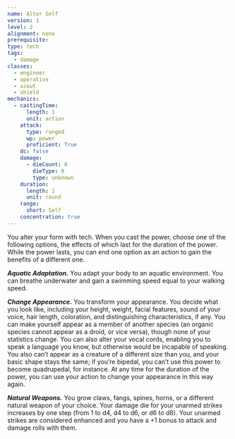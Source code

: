 ```yaml
---
name: Alter Self
version: 1
level: 2
alignment: none
prerequisite: 
type: tech
tags:
  - damage
classes:
  - engineer
  - operative
  - scout
  - shield
mechanics:
  - castingTime:
      length: 1
      unit: action
    attack:
      type: ranged
      wp: power
      proficient: True
    dc: false
    damage:
      - dieCount: 0
        dieType: 0
        type: unknown
    duration:
      length: 1
      unit: round
    range:
      short: Self
    concentration: true
---
```

You alter your form with tech. When you cast the power, choose one of the following options, the effects of which last for the duration of the power. While the power lasts, you can end one option as an action to gain the benefits of a different one.

***Aquatic Adaptation.*** You adapt your body to an aquatic environment. You can breathe underwater and gain a swimming speed equal to your walking speed.

***Change Appearance.*** You transform your appearance. You decide what you look like, including your height, weight, facial features, sound of your voice, hair length, coloration, and distinguishing characteristics, if any. You can make yourself appear as a member of another species (an organic species cannot appear as a droid, or vice versa), though none of your statistics change. You can also alter your vocal cords, enabling you to speak a language you know, but otherwise would be incapable of speaking. You also can’t appear as a creature of a different size than you, and your basic shape stays the same; if you’re bipedal, you can’t use this power to become quadrupedal, for instance. At any time for the duration of the power, you can use your action to change your appearance in this way again.

***Natural Weapons.*** You grow claws, fangs, spines, horns, or a different natural weapon of your choice. Your damage die for your unarmed strikes increases by one step (from 1 to d4, d4 to d6, or d6 to d8). Your unarmed strikes are considered enhanced and you have a +1 bonus to attack and damage rolls with them.
    
